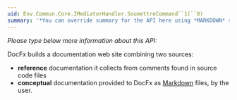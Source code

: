 ```yaml
---
uid: Env.Commun.Core.IMediatorHandler.SoumettreCommand``1(``0)
summary: '*You can override summary for the API here using *MARKDOWN* syntax'
---
```


*Please type below more information about this API:*

DocFx builds a documentation web site combining two sources: 
- **reference** documentation it collects from comments found in source code files
- **conceptual** documentation provided to DocFx as [Markdown](https://en.wikipedia.org/wiki/Markdown) files, by the user.


